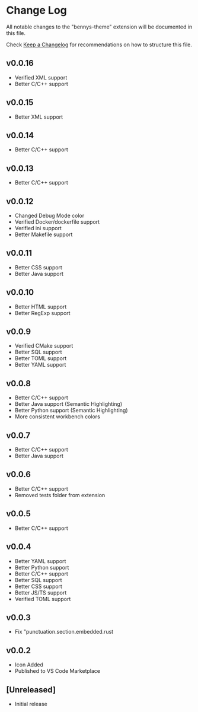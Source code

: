# Change Log

All notable changes to the "bennys-theme" extension will be documented in this file.

Check [Keep a Changelog](http://keepachangelog.com/) for recommendations on how to structure this file.

## v0.0.16

- Verified XML support
- Better C/C++ support

## v0.0.15

- Better XML support

## v0.0.14

- Better C/C++ support

## v0.0.13

- Better C/C++ support
  
## v0.0.12

- Changed Debug Mode color
- Verified Docker/dockerfile support
- Verified ini support
- Better Makefile support

## v0.0.11

- Better CSS support
- Better Java support

## v0.0.10

- Better HTML support
- Better RegExp support

## v0.0.9

- Verified CMake support
- Better SQL support
- Better TOML support
- Better YAML support

## v0.0.8

- Better C/C++ support
- Better Java support (Semantic Highlighting)
- Better Python support (Semantic Highlighting)
- More consistent workbench colors

## v0.0.7

- Better C/C++ support
- Better Java support

## v0.0.6

- Better C/C++ support
- Removed tests folder from extension

## v0.0.5

- Better C/C++ support

## v0.0.4

- Better YAML support
- Better Python support
- Better C/C++ support
- Better SQL support
- Better CSS support
- Better JS/TS support
- Verified TOML support

## v0.0.3

- Fix "punctuation.section.embedded.rust

## v0.0.2

- Icon Added
- Published to VS Code Marketplace

## [Unreleased]

- Initial release
